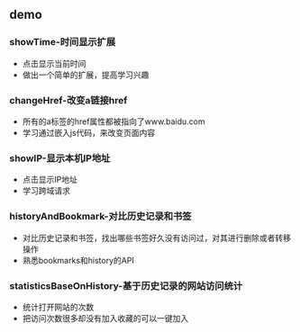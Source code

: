 ## demo
### showTime-时间显示扩展
* 点击显示当前时间
* 做出一个简单的扩展，提高学习兴趣
### changeHref-改变a链接href
* 所有的a标签的href属性都被指向了www.baidu.com
* 学习通过嵌入js代码，来改变页面内容
### showIP-显示本机IP地址
* 点击显示IP地址
* 学习跨域请求
### historyAndBookmark-对比历史记录和书签
* 对比历史记录和书签，找出哪些书签好久没有访问过，对其进行删除或者转移操作
* 熟悉bookmarks和history的API
### statisticsBaseOnHistory-基于历史记录的网站访问统计
* 统计打开网站的次数
* 把访问次数很多却没有加入收藏的可以一键加入